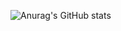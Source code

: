 ![Anurag's GitHub stats](https://github-readme-stats.vercel.app/api?username=khj1998&hide=contribs&count_private=true,prs)

